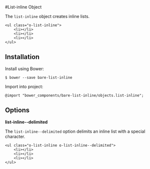#List-inline Object

The `list-inline` object creates inline lists.

	<ul class="o-list-inline">
		<li></li>
		<li></li>
		<li></li>
	</ul>

## Installation

Install using Bower:

	$ bower --save bare-list-inline

Import into project:

	@import "bower_components/bare-list-inline/objects.list-inline";

## Options

**list-inline--delimited**

The `list-inline--delimited` option delimits an inline list with a special character.

	<ul class="o-list-inline o-list-inline--delimited">
		<li></li>
		<li></li>
		<li></li>
	</ul>	
